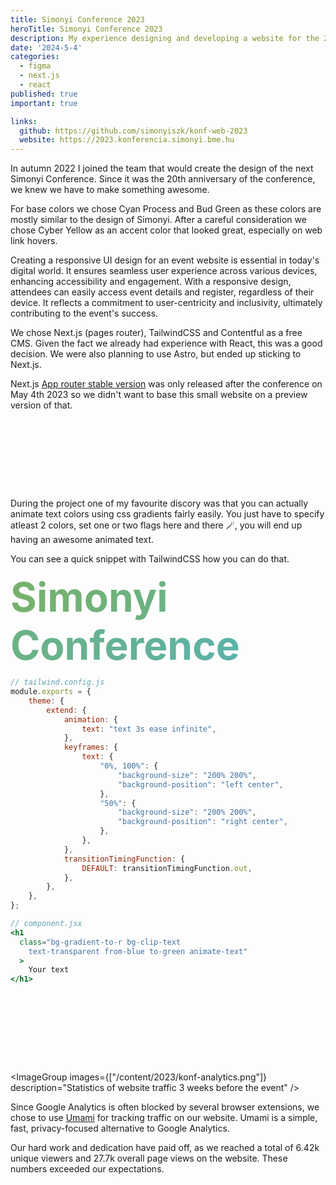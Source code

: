 ```yaml
---
title: Simonyi Conference 2023
heroTitle: Simonyi Conference 2023
description: My experience designing and developing a website for the 20th Simonyi Conference using Figma and Next.js
date: '2024-5-4'
categories:
  - figma
  - next.js
  - react
published: true
important: true

links:
  github: https://github.com/simonyiszk/konf-web-2023
  website: https://2023.konferencia.simonyi.bme.hu
---
```


<script>
  import ColorPreviewSection from "$lib/components/content/ColorPreviewSection.svelte"
  import AnimatedColorGradient from "$lib/components/content/AnimatedColorGradient.svelte"
  import ImageGroup from "$lib/components/content/ImageGroup.svelte"

  const baseColors = [{
    name: "Cyan Process",
    hex: "#42B4E5"
  }, {
    name: "Bud Green",
    hex: "#77B16A"
  }, {
    name: "Cyber Yellow",
    hex: "#FFD73A"
  }]

  const gradient = ["#77B16A", "#42B4E5"]

  const figmaImages = [
    "/content/2023/konf-m-1.webp",
    "/content/2023/konf-m-2.webp",
  ]
  
</script>

In autumn 2022 I joined the team that would create the design of the next Simonyi Conference. Since it was the 20th anniversary of the conference, we knew we have to make something awesome.

<ColorPreviewSection colors={baseColors} />

For base colors we chose Cyan Process and Bud Green as these colors are mostly similar to the design of Simonyi. After a careful consideration we chose Cyber Yellow as an accent color that looked great, especially on web link hovers.

<ImageGroup images={figmaImages} description="Some of the initial versions of the landing page" />


Creating a responsive UI design for an event website is essential in today's digital world. It ensures seamless user experience across various devices, enhancing accessibility and engagement. With a responsive design, attendees can easily access event details and register, regardless of their device. It reflects a commitment to user-centricity and inclusivity, ultimately contributing to the event's success.

We chose Next.js (pages router), TailwindCSS and Contentful as a free CMS. Given the fact we already had experience with React, this was a good decision. We were also planning to use Astro, but ended up sticking to Next.js.

Next.js [App router stable version](https://nextjs.org/blog/next-13-4) was only released after the conference on May 4th 2023 so we didn't want to base this small website on a preview version of that.

<div style="width:100%;height:12px;border-radius:8px;overflow:hidden;margin: 64px 0">
  <AnimatedColorGradient start={gradient[0]} end={gradient[1]} />
</div>

During the project one of my favourite discory was that you can actually animate text colors using css gradients fairly easily. You just have to specify atleast 2 colors, set one or two flags here and there 🪄, you will end up having an awesome animated text.

You can see a quick snippet with TailwindCSS how you can do that.

<span class="animated-text">Simonyi Conference</span>

```js
// tailwind.config.js
module.exports = {
	theme: {
		extend: {
			animation: {
				text: "text 3s ease infinite",
			},
			keyframes: {
				text: {
					"0%, 100%": {
						"background-size": "200% 200%",
						"background-position": "left center",
					},
					"50%": {
						"background-size": "200% 200%",
						"background-position": "right center",
					},
				},
			},
			transitionTimingFunction: {
				DEFAULT: transitionTimingFunction.out,
			},
		},
	},
};
```

```jsx
// component.jsx
<h1 
  class="bg-gradient-to-r bg-clip-text 
    text-transparent from-blue to-green animate-text"
  >
    Your text
</h1>
```
<div style="width:100%;height:12px;border-radius:8px;overflow:hidden;margin: 64px 0">
  <AnimatedColorGradient start={gradient[0]} end={gradient[1]} />
</div>

<ImageGroup images={["/content/2023/konf-analytics.png"]} description="Statistics of website traffic 3 weeks before the event" />

Since Google Analytics is often blocked by several browser extensions, we chose to use [Umami](https://umami.is/) for tracking traffic on our website. Umami is a simple, fast, privacy-focused alternative to Google Analytics.

Our hard work and dedication have paid off, as we reached a total of 6.42k unique viewers and 27.7k overall page views on the website. These numbers exceeded our expectations.

<style>
  .animated-text {
    font-size: 64px;
    font-weight: bold;
    color: transparent; 
    background-clip: text; 
    background-image: linear-gradient(to right, #77B16A 0%, #42B4E5 100%);
    animation: animtext 4s infinite;
  }

 @keyframes animtext {
					0% {
						background-size: 200% 200%;
						background-position: left center;
					}
					50% {
						background-size: 200% 200%;
						background-position: right center;
					}

          100% {
            background-size: 200% 200%;
						background-position: left center;
          }
  }
		
</style>

